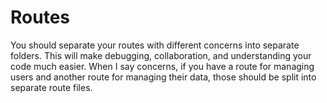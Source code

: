 # Routes

You should separate your routes with different concerns into separate folders. This will make
debugging, collaboration, and understanding your code much easier. When I say concerns, if you
have a route for managing users and another route for managing their data, those should be split
into separate route files.
